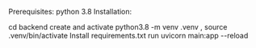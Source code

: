 Prerequisites: python 3.8
Installation: 

cd backend 
create and activate python3.8 -m venv .venv , source .venv/bin/activate
Install requirements.txt
run uvicorn main:app --reload


